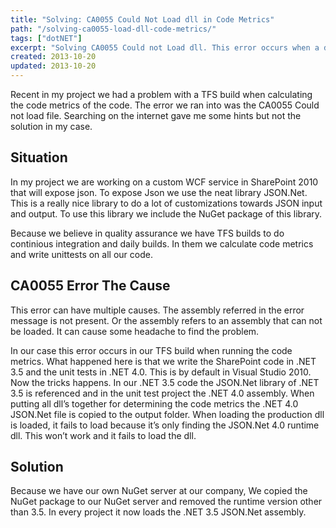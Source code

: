 ```yaml
---
title: "Solving: CA0055 Could Not Load dll in Code Metrics"
path: "/solving-ca0055-load-dll-code-metrics/"
tags: ["dotNET"]
excerpt: "Solving CA0055 Could not Load dll. This error occurs when a dll could not be found or referenced assembly can not be load or found."
created: 2013-10-20
updated: 2013-10-20
---
```



Recent in my project we had a problem with a TFS build when calculating the code metrics of the code. The error we ran into was the CA0055 Could not load file. Searching on the internet gave me some hints but not the solution in my case.

## Situation

In my project we are working on a custom WCF service in SharePoint 2010 that will expose json. To expose Json we use the neat library JSON.Net. This is a really nice library to do a lot of customizations towards JSON input and output. To use this library we include the NuGet package of this library.

Because we believe in quality assurance we have TFS builds to do continious integration and daily builds. In them we calculate code metrics and write unittests on all our code.

## CA0055 Error The Cause

This error can have multiple causes. The assembly referred in the error message is not present. Or the assembly refers to an assembly that can not be loaded. It can cause some headache to find the problem.

In our case this error occurs in our TFS build when running the code metrics. What happened here is that we write the SharePoint code in .NET 3.5 and the unit tests in .NET 4.0. This is by default in Visual Studio 2010. Now the tricks happens. In our .NET 3.5 code the JSON.Net library of .NET 3.5 is referenced and in the unit test project the .NET 4.0 assembly. When putting all dll’s together for determining the code metrics the .NET 4.0 JSON.Net file is copied to the output folder. When loading the production dll is loaded, it fails to load because it’s only finding the JSON.Net 4.0 runtime dll. This won’t work and it fails to load the dll.

## Solution

Because we have our own NuGet server at our company, We copied the NuGet package to our NuGet server and removed the runtime version other than 3.5. In every project it now loads the .NET 3.5 JSON.Net assembly.
